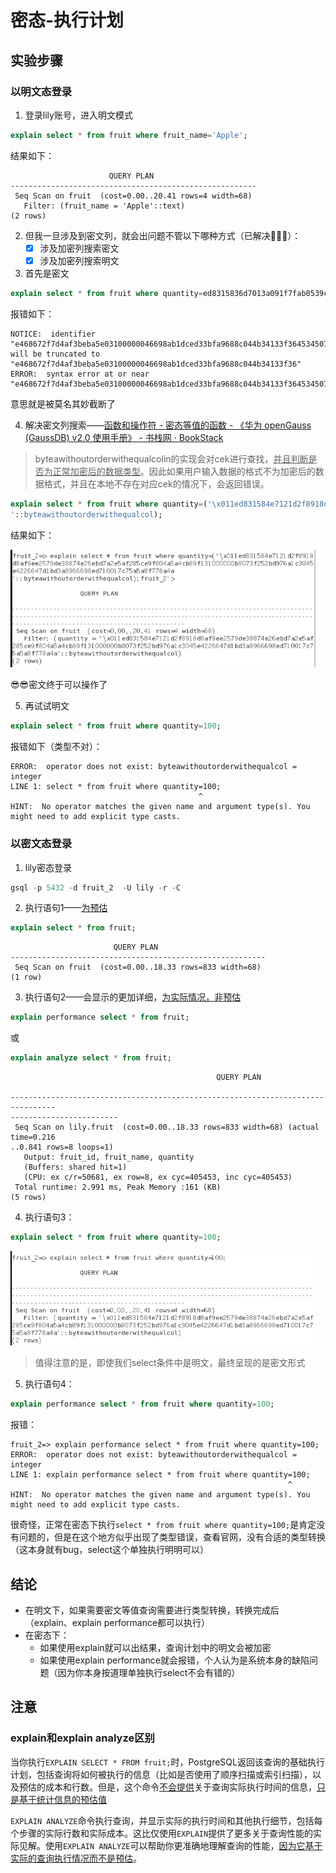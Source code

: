 # 密态-执行计划

## 实验步骤

### 以明文态登录

1. 登录lily账号，进入明文模式

```sql
explain select * from fruit where fruit_name='Apple';
```

  结果如下：

```
                      QUERY PLAN                       
-------------------------------------------------------
 Seq Scan on fruit  (cost=0.00..20.41 rows=4 width=68)
   Filter: (fruit_name = 'Apple'::text)
(2 rows)
```

2. 但我一旦涉及到密文列，就会出问题不管以下哪种方式（已解决🤩🤩🤩）：
   - [x] 涉及加密列搜索密文
   - [x] 涉及加密列搜索明文

3. 首先是密文

```sql
explain select * from fruit where quantity=ed8315836d7013a091f7fab0539cf1e103ec021ac395ed0765e468672f7d4af3beba5e03100000046698ab1dced33bfa9688c044b34133f3645345077b64cb9eddf0fd7ae6fba28;
```

  报错如下：

```
NOTICE:  identifier "e468672f7d4af3beba5e03100000046698ab1dced33bfa9688c044b34133f3645345077b64cb9edd" will be truncated to "e468672f7d4af3beba5e03100000046698ab1dced33bfa9688c044b34133f36"
ERROR:  syntax error at or near "e468672f7d4af3beba5e03100000046698ab1dced33bfa9688c044b34133f3645345077b64cb9edd"
```

  意思就是被莫名其妙截断了

4. 解决密文列搜索——[函数和操作符 - 密态等值的函数 - 《华为 openGauss (GaussDB) v2.0 使用手册》 - 书栈网 · BookStack](https://www.bookstack.cn/read/opengauss-2.0-zh/a05112dd77e2c34d.md)

> byteawithoutorderwithequalcolin的实现会对cek进行查找，<u>并且判断是否为正常加密后的数据类型</u>。因此如果用户输入数据的格式不为加密后的数据格式，并且在本地不存在对应cek的情况下，会返回错误。

```sql
explain select * from fruit where quantity=('\x011ed831584e7121d2f8918d8af9ee2579de38874e26ebd7a2e5af285ce9f804a5a4cb89f131000000b8073f252bd976a1c3045e4226647d1bd3a8966698ed710017c75a5a8f778a4a
'::byteawithoutorderwithequalcol);
```

  结果如下：

<img src="密态权限-执行计划.assets/image-20240311095216427.png" alt="image-20240311095216427" style="zoom:67%;" />

😎😎密文终于可以操作了

5. 再试试明文

```sql
explain select * from fruit where quantity=100;
```

  报错如下（类型不对）：

```
ERROR:  operator does not exist: byteawithoutorderwithequalcol = integer
LINE 1: select * from fruit where quantity=100;
                                          ^
HINT:  No operator matches the given name and argument type(s). You might need to add explicit type casts.
```

### 以密文态登录

1. lily密态登录

```sql
gsql -p 5432 -d fruit_2  -U lily -r -C
```

2. 执行语句1——<u>为预估</u>

```sql
explain select * from fruit;
```

```
                       QUERY PLAN                        
---------------------------------------------------------
 Seq Scan on fruit  (cost=0.00..18.33 rows=833 width=68)
(1 row)
```

3. 执行语句2——会显示的更加详细，<u>为实际情况，非预估</u>

```sql
explain performance select * from fruit;
```

或

```sql
explain analyze select * from fruit;
```

```
                                              QUERY PLAN                       
                        
--------------------------------------------------------------------------------
------------------------
 Seq Scan on lily.fruit  (cost=0.00..18.33 rows=833 width=68) (actual time=0.216
..0.841 rows=8 loops=1)
   Output: fruit_id, fruit_name, quantity
   (Buffers: shared hit=1)
   (CPU: ex c/r=50681, ex row=8, ex cyc=405453, inc cyc=405453)
 Total runtime: 2.991 ms, Peak Memory :161 (KB)
(5 rows)
```

4. 执行语句3：

```sql
explain select * from fruit where quantity=100;
```

<img src="密态权限-执行计划.assets/image-20240311095725450.png" alt="image-20240311095725450" style="zoom:67%;" />

> 值得注意的是，即使我们select条件中是明文，最终呈现的是密文形式

5. 执行语句4：

```sql
explain performance select * from fruit where quantity=100;
```

报错：

```
fruit_2=> explain performance select * from fruit where quantity=100;
ERROR:  operator does not exist: byteawithoutorderwithequalcol = integer
LINE 1: explain performance select * from fruit where quantity=100;
                                                              ^
HINT:  No operator matches the given name and argument type(s). You might need to add explicit type casts.
```

  很奇怪，正常在密态下执行`select * from fruit where quantity=100;`是肯定没有问题的，但是在这个地方似乎出现了类型错误，查看官网，没有合适的类型转换（这本身就有bug，select这个单独执行明明可以）

## 结论

- 在明文下，如果需要密文等值查询需要进行类型转换，转换完成后（explain、explain performance都可以执行）
- 在密态下：
  - 如果使用explain就可以出结果，查询计划中的明文会被加密
  - 如果使用explain performance就会报错，个人认为是系统本身的缺陷问题（因为你本身按道理单独执行select不会有错的）

## 注意

### explain和explain analyze区别

当你执行`EXPLAIN SELECT * FROM fruit;`时，PostgreSQL返回该查询的基础执行计划，包括查询将如何被执行的信息（比如是否使用了顺序扫描或索引扫描），以及预估的成本和行数。但是，这个命令<u>不会提供</u>关于查询实际执行时间的信息，<u>只是基于统计信息的预估值</u>

`EXPLAIN ANALYZE`命令执行查询，并显示实际的执行时间和其他执行细节，包括每个步骤的实际行数和实际成本。这比仅使用`EXPLAIN`提供了更多关于查询性能的实际见解。使用`EXPLAIN ANALYZE`可以帮助你更准确地理解查询的性能，<u>因为它基于实际的查询执行情况而不是预估</u>。




